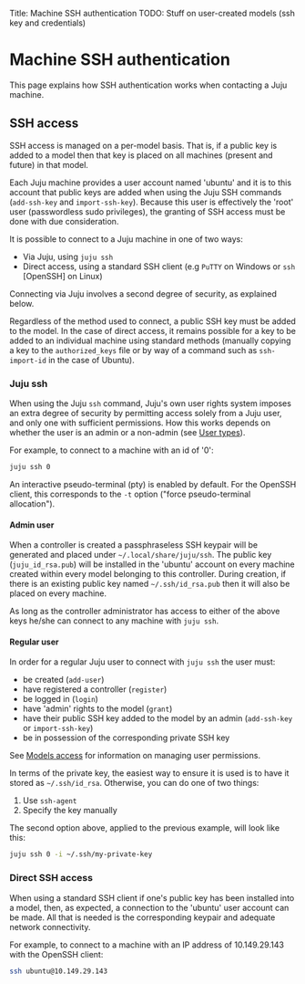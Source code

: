 Title: Machine SSH authentication
TODO:  Stuff on user-created models (ssh key and credentials)

# Machine SSH authentication

This page explains how SSH authentication works when contacting a Juju
machine.

## SSH access

SSH access is managed on a per-model basis. That is, if a public key is added
to a model then that key is placed on all machines (present and future) in that
model.

Each Juju machine provides a user account named 'ubuntu' and it is to this
account that public keys are added when using the Juju SSH commands
(`add-ssh-key` and `import-ssh-key`). Because this user is effectively the
'root' user (passwordless sudo privileges), the granting of SSH access must be
done with due consideration.

It is possible to connect to a Juju machine in one of two ways:

- Via Juju, using `juju ssh`
- Direct access, using a standard SSH client (e.g `PuTTY` on Windows or `ssh`
  [OpenSSH] on Linux)

Connecting via Juju involves a second degree of security, as explained below.

Regardless of the method used to connect, a public SSH key must be added to the
model. In the case of direct access, it remains possible for a key to be added
to an individual machine using standard methods (manually copying a key to the
`authorized_keys` file or by way of a command such as `ssh-import-id` in the
case of Ubuntu).

### Juju ssh
 
When using the Juju `ssh` command, Juju's own user rights system imposes an
extra degree of security by permitting access solely from a Juju user, and only
one with sufficient permissions. How this works depends on whether the user is
an admin or a non-admin (see [User types][users]).

For example, to connect to a machine with an id of '0':

```bash
juju ssh 0
```

An interactive pseudo-terminal (pty) is enabled by default. For the OpenSSH
client, this corresponds to the `-t` option ("force pseudo-terminal
allocation").

#### Admin user

When a controller is created a passphraseless SSH keypair will be generated and
placed under `~/.local/share/juju/ssh`. The public key (`juju_id_rsa.pub`) will
be installed in the 'ubuntu' account on every machine created within every
model belonging to this controller. During creation, if there is an existing
public key named `~/.ssh/id_rsa.pub` then it will also be placed on every
machine.

As long as the controller administrator has access to either of the above keys
he/she can connect to any machine with `juju ssh`.

#### Regular user

In order for a regular Juju user to connect with `juju ssh` the user must:

 - be created (`add-user`)
 - have registered a controller (`register`)
 - be logged in (`login`)
 - have 'admin' rights to the model (`grant`)
 - have their public SSH key added to the model by an admin (`add-ssh-key` or
   `import-ssh-key`)
 - be in possession of the corresponding private SSH key

See [Models access][multiuser-models-access] for information on managing user
permissions.

In terms of the private key, the easiest way to ensure it is used is to have it
stored as `~/.ssh/id_rsa`. Otherwise, you can do one of two things:

 1. Use `ssh-agent`
 1. Specify the key manually

The second option above, applied to the previous example, will look like this:

```bash
juju ssh 0 -i ~/.ssh/my-private-key
```

### Direct SSH access

When using a standard SSH client if one's public key has been installed into a
model, then, as expected, a connection to the 'ubuntu' user account can be
made. All that is needed is the corresponding keypair and adequate network
connectivity. 

For example, to connect to a machine with an IP address of 10.149.29.143 with
the OpenSSH client:

```bash
ssh ubuntu@10.149.29.143
```


<!-- LINKS -->

[users]: ./users.md
[multiuser-models-access]: ./multiuser.md#models-access
